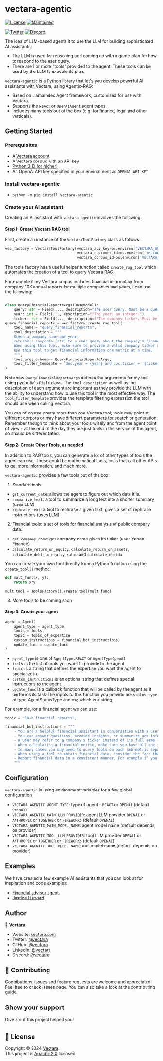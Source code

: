 # vectara-agentic

[![License](https://img.shields.io/badge/License-Apache%202.0-blue.svg)](https://opensource.org/licenses/Apache-2.0)
[![Maintained](https://img.shields.io/badge/Maintained%3F-yes-green.svg)](https://github.com/vectara/py-vectara-agentic/graphs/commit-activity)

[![Twitter](https://img.shields.io/twitter/follow/vectara.svg?style=social&label=Follow%20%40Vectara)](https://twitter.com/vectara)
[![Discord](https://img.shields.io/badge/Discord-Join%20Us-blue?style=social&logo=discord)](https://discord.com/invite/GFb8gMz6UH)


The idea of LLM-based agents it to use the LLM for building sophisticated AI assistants:
- The LLM is used for reasoning and coming up with a game-plan for how to respond to the user query.
- There are 1 or more "tools" provided to the agent. These tools can be used by the LLM to execute its plan.

`vectara-agentic` is a Python library that let's you develop powerful AI assistants with Vectara, using Agentic-RAG:
* Based on LlamaIndex Agent framework, customized for use with Vectara.
* Supports the `ReAct` or `OpenAIAgent` agent types.
* Includes many tools out of the box (e.g. for finance, legal and other verticals).

## Getting Started

### Prerequisites
* A [Vectara account](https://console.vectara.com/signup)
* A Vectara corpus with an [API key](https://docs.vectara.com/docs/api-keys)
* [Python 3.10 (or higher)](https://www.python.org/downloads/)
* An OpenAI API key specified in your environment as `OPENAI_API_KEY`

### Install vectara-agentic

- `python -m pip install vectara-agentic`

### Create your AI assistant

Creating an AI assistant with `vectara-agentic` involves the following:

#### Step 1: Create Vectara RAG tool

First, create an instance of the `VectaraToolFactory` class as follows:

```python
vec_factory = VectaraToolFactory(vectara_api_key=os.environ['VECTARA_API_KEY'],
                                 vectara_customer_id=os.environ['VECTARA_CUSTOMER_ID'], 
                                 vectara_corpus_id=os.environ['VECTARA_CORPUS_ID'])
```
The tools factory has a useful helper function called `create_rag_tool` which automates the creation of a 
tool to query Vectara RAG. 

For example if my Vectara corpus includes financial information from company 
10K annual reports for multiple companies and years, I can use the following:

```python

class QueryFinancialReportsArgs(BaseModel):
    query: str = Field(..., description="The user query. Must be a question about the company's financials, and should not include the company name, ticker or year.")
    year: int = Field(..., description=f"The year. an integer.")
    ticker: str = Field(..., description=f"The company ticker. Must be a valid ticket symbol.")
query_financial_reports = vec_factory.create_rag_tool(
    tool_name = "query_financial_reports",
    tool_description = """
    Given a company name and year, 
    returns a response (str) to a user query about the company's financials for that year.
    When using this tool, make sure to provide a valid company ticker and year. 
    Use this tool to get financial information one metric at a time.
    """,
    tool_args_schema = QueryFinancialReportsArgs,
    tool_filter_template = "doc.year = {year} and doc.ticker = '{ticker}'"
)
```
Note how `QueryFinancialReportsArgs` defines the arguments for my tool using pydantic's `Field` class. The `tool_description` 
as well as the description of each argument are important as they provide the LLM with the ability to understand how to use 
this tool in the most effective way.
The `tool_filter_template` provides the template filtering expression the tool should use when calling Vectara.

You can of course create more than one Vectara tool; tools may point at different corpora or may have different parameters for search
or generation. Remember though to think about your tools wisely and from the agent point of view - at the end of the day they are just tools
in the service of the agent, so should be differentiated.

#### Step 2: Create Other Tools, as needed

In addition to RAG tools, you can generate a lot of other types of tools the agent can use. These could be mathematical tools, tools 
that call other APIs to get more information, and much more.

`vectara-agentic` provides a few tools out of the box:
1. Standard tools: 
- `get_current_date`: allows the agent to figure out which date it is.
- `summarize_text`: a tool to summarize a long text into a shorter summary (uses LLM)
- `rephrase_text`: a tool to rephrase a given text, given a set of rephrase instructions (uses LLM)
  
2. Financial tools: a set of tools for financial analysis of public company data:
- `get_company_name`: get company name given its ticker (uses Yahoo Finance)
- `calculate_return_on_equity`, `calculate_return_on_assets`, `calculate_debt_to_equity_ratio` and `calculate_ebitda`

You can create your own tool directly from a Python function using the `create_tool()` method:

```Python
def mult_func(x, y):
    return x*y

mult_tool = ToolsFactory().create_tool(mult_func)
```

3. More tools to be coming soon
 
#### Step 3: Create your agent

```python
agent = Agent(
    agent_type = agent_type,
    tools = tools,
    topic = topic_of_expertise
    custom_instructions = financial_bot_instructions,
    update_func = update_func
)
```

- `agent_type` is one of `AgentType.REACT` or `AgentTypeOpenAI`
- `tools` is the list of tools you want to provide to the agent
- `topic` is a string that defines the expertise you want the agent to specialize in.
- `custom_instructions` is an optional string that defines special instructions to the agent
- `update_func` is a callback function that will be called by the agent as it performs its task
  The inputs to this function you provide are `status_type` of type AgentStatusType and 
  `msg` which is a string.

For example, for a financial agent we can use:

```python
topic = "10-K financial reports",

financial_bot_instructions = """
    - You are a helpful financial assistant in conversation with a user. Use your financial expertise when crafting a query to the tool, to ensure you get the most accurate information.
    - You can answer questions, provide insights, or summarize any information from financial reports.
    - A user may refer to a company's ticker instead of its full name - consider those the same when a user is asking about a company.
    - When calculating a financial metric, make sure you have all the information from tools to complete the calculation.
    - In many cases you may need to query tools on each sub-metric separately before computing the final metric.
    - When using a tool to obtain financial data, consider the fact that information for a certain year may be reported in the the following year's report.
    - Report financial data in a consistent manner. For example if you report revenue in thousands, always report revenue in thousands.
    """
```
## Configuration

`vectara-agentic` is using environment variables for a few global configuration 
- `VECTARA_AGENTIC_AGENT_TYPE`: type of agent - `REACT` or `OPENAI` (default `OPENAI`)
- `VECTARA_AGENTIC_MAIN_LLM_PROVIDER`: agent LLM provider `OPENAI` or `ANTHROPIC` or `TOGETHER` or `FIREWORKS` (default `OPENAI`)
- `VECTARA_AGENTIC_MAIN_MODEL_NAME`: agent model name (default depends on provider)
- `VECTARA_AGENTIC_TOOL_LLM_PROVIDER`: tool LLM provider `OPENAI` or `ANTHROPIC` or `TOGETHER` or `FIREWORKS` (default `OPENAI`)
- `VECTARA_AGENTIC_TOOL_MODEL_NAME`: tool model name (default depends on provider)

## Examples

We have created a few example AI assistants that you can look at for inspiration and code examples:
- [Financial advisor agent](https://huggingface.co/spaces/vectara/finance-chat).
- [Justice Harvard](https://huggingface.co/spaces/vectara/Justice-Harvard).

## Author

👤 **Vectara**

- Website: [vectara.com](https://vectara.com)
- Twitter: [@vectara](https://twitter.com/vectara)
- GitHub: [@vectara](https://github.com/vectara)
- LinkedIn: [@vectara](https://www.linkedin.com/company/vectara/)
- Discord: [@vectara](https://discord.gg/GFb8gMz6UH)

## 🤝 Contributing

Contributions, issues and feature requests are welcome and appreciated!<br />
Feel free to check [issues page](https://github.com/vectara/py-vectara-agentic/issues). You can also take a look at the [contributing guide](https://github.com/vectara/py-vectara-agentic/blob/master/CONTRIBUTING.md).

## Show your support

Give a ⭐️ if this project helped you!

## 📝 License

Copyright © 2024 [Vectara](https://github.com/vectara).<br />
This project is [Apache 2.0](https://github.com/vectara/py-vectara-agentic/blob/master/LICENSE) licensed.
